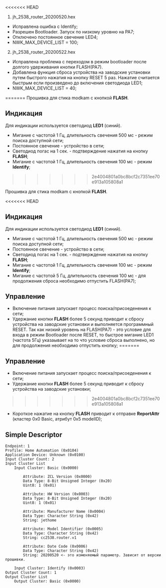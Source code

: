 <<<<<<< HEAD
1. jh_2538_router_20200520.hex
* Исправлена ошибка с Identify;
* Разрешен Bootloader. Запуск по низкому уровню на PA7;
* Отключено постоянное свечение LED4;
* NWK_MAX_DEVICE_LIST = 100;

2. jh_2538_router_20200522.hex
* Исправлена проблема с переходом в режим bootloader после долгого удерживания кнопки FLASH(PA7). 
* Добавлена функция сброса устройства на заводские установки путем быстрого нажатия на кнопку RESET 5 раз. Нажатие считается быстрым если произведено до включения светодиода LED1;
* NWK_MAX_DEVICE_LIST = 40;

=======
Прошивка для стика modkam c кнопкой **FLASH**.

## Индикация 

Для индикации используется светодиод **LED1** (синий).
* Мигание с частотой 1 Гц, длительность свечения 500 мс - режим поиска доступной сети;
* Постоянное свечение - устройство в сети;
* Светодиод погас на 1 сек. - подтверждение нажатия на кнопку **FLASH**;
* Мигание с частотой 1 Гц, длительность свечения 100 мс - режим **Identify**;
>>>>>>> 2e4004801a0bc8bcf2c7351ee70e913a105808a1

Прошивка для стика modkam c кнопкой **FLASH**.

<<<<<<< HEAD
## Индикация 

Для индикации используется светодиод **LED1** (синий).
* Мигание с частотой 1 Гц, длительность свечения 500 мс - режим поиска доступной сети;
* Постоянное свечение - устройство в сети;
* Светодиод погас на 1 сек. - подтверждение нажатия на кнопку **FLASH**;
* Мигание с частотой 1 Гц, длительность свечения 100 мс - режим **Identify**;
* Мигание с частотой 5 Гц, длительность свечения 100 мс - для продолжения сброса необходимо отпустить FLASH(PA7); 


## Управление

* Включение питания запускает процесс поиска/присоеденения к сети;
* Удержание кнопки **FLASH** более 5 секунд приводит к сбросу устройства на заводские установки и выполняется программный RESET. Так как низкий уровень на FLASH(PA7) - это условие для входа в режим Bootloader после RESET, то быстрое мигание LED1 (частота 5Гц) указаывает на то что условие сброса выполнено, но для продолжения необходимо отпустить кнопку;
=======
## Управление

* Включение питания запускает процесс поиска/присоеденения к сети;
* Удержание кнопки **FLASH** более 5 секунд приводит к сбросу устройства на заводские установки;
>>>>>>> 2e4004801a0bc8bcf2c7351ee70e913a105808a1
* Короткое нажатие на кнопку **FLASH** приводит к отправке **ReportAttr** (кластер 0x0 Basic, атрибут 0x5 modelID);

## Simple Descriptor
```
Endpoint: 1
Profile: Home Automation (0x0104)
Application Device: Unknown (0x0100)
Input Cluster Count: 2
Input Cluster List
    Input Cluster: Basic (0x0000)
    
        Attribute: ZCL Version (0x0000)
        Data Type: 8-Bit Unsigned Integer (0x20)
        Uint8: 1 (0x01)
            
        Attribute: HW Version (0x0003)
        Data Type: 8-Bit Unsigned Integer (0x20)
        Uint8: 1 (0x01)
        
        Attribute: Manufacturer Name (0x0004)
        Data Type: Character String (0x42)
        String: jethome
    
        Attribute: Model Identifier (0x0005)
        Data Type: Character String (0x42)
        String: cc2538.router.v1
   
        Attribute: Date Code (0x0006)
        Data Type: Character String (0x42)
        String: 20200520 <- это изменяемый параметр. Зависит от версии прошивки. 

    Input Cluster: Identify (0x0003)
Output Cluster Count: 1
Output Cluster List
    Output Cluster: Basic (0x0000)
```
